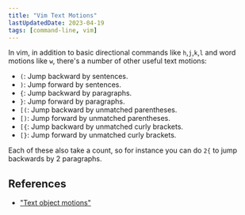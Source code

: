 ```yaml
---
title: "Vim Text Motions"
lastUpdatedDate: 2023-04-19
tags: [command-line, vim]
---
```


In vim, in addition to basic directional commands like `h`,`j`,`k`,`l` and word motions like `w`, there's a number of other useful text motions:

- `(`: Jump backward by sentences.
- `)`: Jump forward by sentences.
- `{`: Jump backward by paragraphs.
- `}`: Jump forward by paragraphs.
- `[(`: Jump backward by unmatched parentheses.
- `[)`: Jump forward by unmatched parentheses.
- `[{`: Jump backward by unmatched curly brackets.
- `[}`: Jump forward by unmatched curly brackets.

Each of these also take a count, so for instance you can do `2{` to jump backwards by 2 paragraphs.

## References

- ["Text object motions"](https://vimhelp.org/motion.txt.html#object-motions)